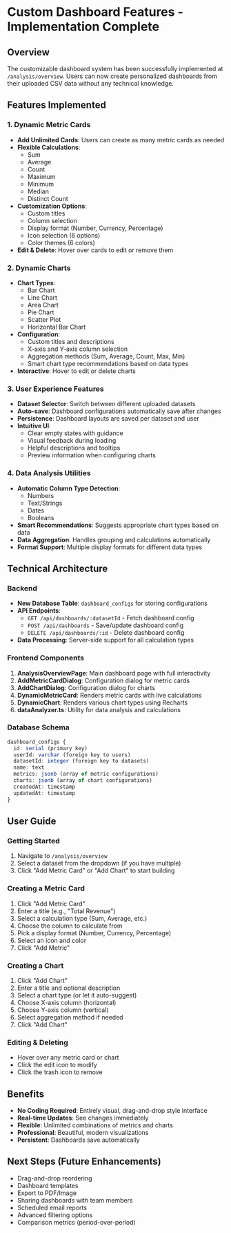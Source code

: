 # Custom Dashboard Features - Implementation Complete

## Overview
The customizable dashboard system has been successfully implemented at `/analysis/overview`. Users can now create personalized dashboards from their uploaded CSV data without any technical knowledge.

## Features Implemented

### 1. Dynamic Metric Cards
- **Add Unlimited Cards**: Users can create as many metric cards as needed
- **Flexible Calculations**: 
  - Sum
  - Average
  - Count
  - Maximum
  - Minimum
  - Median
  - Distinct Count
- **Customization Options**:
  - Custom titles
  - Column selection
  - Display format (Number, Currency, Percentage)
  - Icon selection (6 options)
  - Color themes (6 colors)
- **Edit & Delete**: Hover over cards to edit or remove them

### 2. Dynamic Charts
- **Chart Types**:
  - Bar Chart
  - Line Chart
  - Area Chart
  - Pie Chart
  - Scatter Plot
  - Horizontal Bar Chart
- **Configuration**:
  - Custom titles and descriptions
  - X-axis and Y-axis column selection
  - Aggregation methods (Sum, Average, Count, Max, Min)
  - Smart chart type recommendations based on data types
- **Interactive**: Hover to edit or delete charts

### 3. User Experience Features
- **Dataset Selector**: Switch between different uploaded datasets
- **Auto-save**: Dashboard configurations automatically save after changes
- **Persistence**: Dashboard layouts are saved per dataset and user
- **Intuitive UI**: 
  - Clear empty states with guidance
  - Visual feedback during loading
  - Helpful descriptions and tooltips
  - Preview information when configuring charts

### 4. Data Analysis Utilities
- **Automatic Column Type Detection**: 
  - Numbers
  - Text/Strings
  - Dates
  - Booleans
- **Smart Recommendations**: Suggests appropriate chart types based on data
- **Data Aggregation**: Handles grouping and calculations automatically
- **Format Support**: Multiple display formats for different data types

## Technical Architecture

### Backend
- **New Database Table**: `dashboard_configs` for storing configurations
- **API Endpoints**:
  - `GET /api/dashboards/:datasetId` - Fetch dashboard config
  - `POST /api/dashboards` - Save/update dashboard config
  - `DELETE /api/dashboards/:id` - Delete dashboard config
- **Data Processing**: Server-side support for all calculation types

### Frontend Components
1. **AnalysisOverviewPage**: Main dashboard page with full interactivity
2. **AddMetricCardDialog**: Configuration dialog for metric cards
3. **AddChartDialog**: Configuration dialog for charts
4. **DynamicMetricCard**: Renders metric cards with live calculations
5. **DynamicChart**: Renders various chart types using Recharts
6. **dataAnalyzer.ts**: Utility for data analysis and calculations

### Database Schema
```typescript
dashboard_configs {
  id: serial (primary key)
  userId: varchar (foreign key to users)
  datasetId: integer (foreign key to datasets)
  name: text
  metrics: jsonb (array of metric configurations)
  charts: jsonb (array of chart configurations)
  createdAt: timestamp
  updatedAt: timestamp
}
```

## User Guide

### Getting Started
1. Navigate to `/analysis/overview`
2. Select a dataset from the dropdown (if you have multiple)
3. Click "Add Metric Card" or "Add Chart" to start building

### Creating a Metric Card
1. Click "Add Metric Card"
2. Enter a title (e.g., "Total Revenue")
3. Select a calculation type (Sum, Average, etc.)
4. Choose the column to calculate from
5. Pick a display format (Number, Currency, Percentage)
6. Select an icon and color
7. Click "Add Metric"

### Creating a Chart
1. Click "Add Chart"
2. Enter a title and optional description
3. Select a chart type (or let it auto-suggest)
4. Choose X-axis column (horizontal)
5. Choose Y-axis column (vertical)
6. Select aggregation method if needed
7. Click "Add Chart"

### Editing & Deleting
- Hover over any metric card or chart
- Click the edit icon to modify
- Click the trash icon to remove

## Benefits
- **No Coding Required**: Entirely visual, drag-and-drop style interface
- **Real-time Updates**: See changes immediately
- **Flexible**: Unlimited combinations of metrics and charts
- **Professional**: Beautiful, modern visualizations
- **Persistent**: Dashboards save automatically

## Next Steps (Future Enhancements)
- Drag-and-drop reordering
- Dashboard templates
- Export to PDF/Image
- Sharing dashboards with team members
- Scheduled email reports
- Advanced filtering options
- Comparison metrics (period-over-period)

